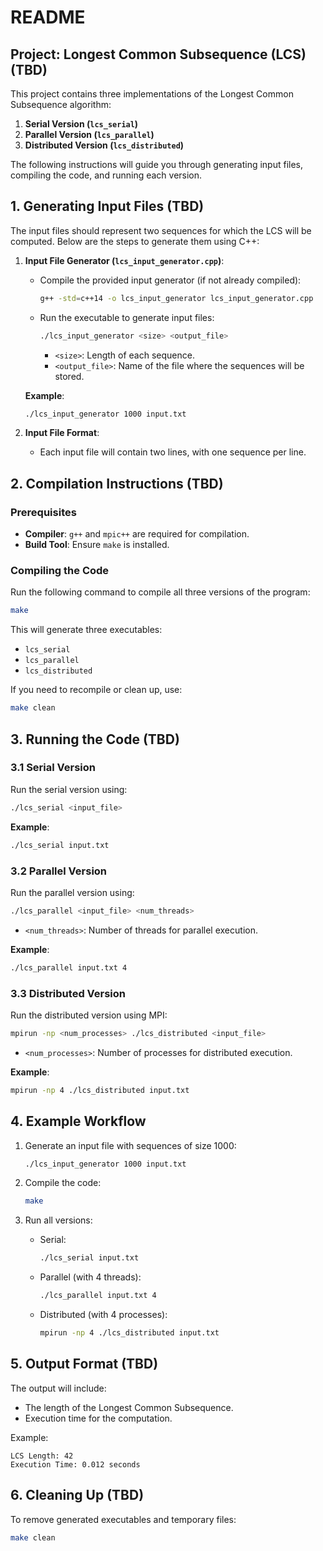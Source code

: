 # README

## Project: Longest Common Subsequence (LCS) (TBD)

This project contains three implementations of the Longest Common Subsequence algorithm:  
1. **Serial Version (`lcs_serial`)**  
2. **Parallel Version (`lcs_parallel`)**  
3. **Distributed Version (`lcs_distributed`)**

The following instructions will guide you through generating input files, compiling the code, and running each version.

## 1. Generating Input Files (TBD)

The input files should represent two sequences for which the LCS will be computed. Below are the steps to generate them using C++:

1. **Input File Generator (`lcs_input_generator.cpp`)**:
   - Compile the provided input generator (if not already compiled):
     ```bash
     g++ -std=c++14 -o lcs_input_generator lcs_input_generator.cpp
     ```
   - Run the executable to generate input files:
     ```bash
     ./lcs_input_generator <size> <output_file>
     ```
     - `<size>`: Length of each sequence.
     - `<output_file>`: Name of the file where the sequences will be stored.

   **Example**:
   ```bash
   ./lcs_input_generator 1000 input.txt
   ```

2. **Input File Format**:
   - Each input file will contain two lines, with one sequence per line.

## 2. Compilation Instructions (TBD)

### Prerequisites
- **Compiler**: `g++` and `mpic++` are required for compilation.
- **Build Tool**: Ensure `make` is installed.

### Compiling the Code
Run the following command to compile all three versions of the program:
```bash
make
```

This will generate three executables:
- `lcs_serial`
- `lcs_parallel`
- `lcs_distributed`

If you need to recompile or clean up, use:
```bash
make clean
```

## 3. Running the Code (TBD)

### 3.1 Serial Version
Run the serial version using:
```bash
./lcs_serial <input_file>
```
**Example**:
```bash
./lcs_serial input.txt
```

### 3.2 Parallel Version
Run the parallel version using:
```bash
./lcs_parallel <input_file> <num_threads>
```
- `<num_threads>`: Number of threads for parallel execution.

**Example**:
```bash
./lcs_parallel input.txt 4
```

### 3.3 Distributed Version
Run the distributed version using MPI:
```bash
mpirun -np <num_processes> ./lcs_distributed <input_file>
```
- `<num_processes>`: Number of processes for distributed execution.

**Example**:
```bash
mpirun -np 4 ./lcs_distributed input.txt
```

## 4. Example Workflow

1. Generate an input file with sequences of size 1000:
   ```bash
   ./lcs_input_generator 1000 input.txt
   ```

2. Compile the code:
   ```bash
   make
   ```

3. Run all versions:
   - Serial:
     ```bash
     ./lcs_serial input.txt
     ```
   - Parallel (with 4 threads):
     ```bash
     ./lcs_parallel input.txt 4
     ```
   - Distributed (with 4 processes):
     ```bash
     mpirun -np 4 ./lcs_distributed input.txt
     ```

## 5. Output Format (TBD)

The output will include:
- The length of the Longest Common Subsequence.
- Execution time for the computation.

Example:
```text
LCS Length: 42
Execution Time: 0.012 seconds
```

## 6. Cleaning Up (TBD)
To remove generated executables and temporary files:
```bash
make clean
```